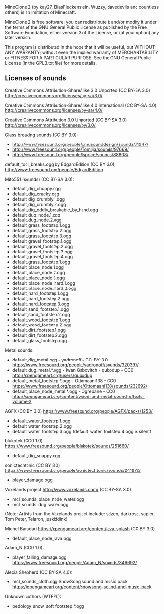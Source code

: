 MineClone 2 (by kay27, EliasFleckenstein, Wuzzy, davedevils and countless others)
is an imitation of Minecraft.

MineClone 2 is free software: you can redistribute it and/or modify
it under the terms of the GNU General Public License as published by
the Free Software Foundation, either version 3 of the License, or
(at your option) any later version.

This program is distributed in the hope that it will be useful,
but WITHOUT ANY WARRANTY; without even the implied warranty of
MERCHANTABILITY or FITNESS FOR A PARTICULAR PURPOSE. See the
GNU General Public License (in the GPL3.txt file) for more
details.

## Licenses of sounds

Creative Commons Attribution-ShareAlike 3.0 Unported (CC BY-SA 3.0)
http://creativecommons.org/licenses/by-sa/3.0/

Creative Commons Attribution-ShareAlike 4.0 International (CC BY-SA 4.0)
http://creativecommons.org/licenses/by-sa/4.0/

Creative Commons Attribution 3.0 Unported (CC BY-SA 3.0)
http://creativecommons.org/licenses/by/3.0/

Glass breaking sounds (CC BY 3.0):
* http://www.freesound.org/people/cmusounddesign/sounds/71947/
* http://www.freesound.org/people/Tomlija/sounds/97669/
* http://www.freesound.org/people/lsprice/sounds/88808/

default_tool_breaks.ogg by EdgardEdition (CC BY 3.0), http://www.freesound.org/people/EdgardEdition

Mito551 (sounds) (CC BY-SA 3.0):
* default_dig_choppy.ogg
* default_dig_cracky.ogg
* default_dig_crumbly.1.ogg
* default_dig_crumbly.2.ogg
* default_dig_oddly_breakable_by_hand.ogg
* default_dug_node.1.ogg
* default_dug_node.2.ogg
* default_grass_footstep.1.ogg
* default_grass_footstep.2.ogg
* default_grass_footstep.3.ogg
* default_gravel_footstep.1.ogg
* default_gravel_footstep.2.ogg
* default_gravel_footstep.3.ogg
* default_gravel_footstep.4.ogg
* default_grass_footstep.1.ogg
* default_place_node.1.ogg
* default_place_node.2.ogg
* default_place_node.3.ogg
* default_place_node_hard.1.ogg
* default_place_node_hard.2.ogg
* default_hard_footstep.1.ogg
* default_hard_footstep.2.ogg
* default_hard_footstep.3.ogg
* default_sand_footstep.1.ogg
* default_sand_footstep.2.ogg
* default_wood_footstep.1.ogg
* default_wood_footstep.2.ogg
* default_dirt_footstep.1.ogg
* default_dirt_footstep.2.ogg
* default_glass_footstep.ogg

Metal sounds:
* default_dig_metal.ogg - yadronoff - CC-BY-3.0
  https://www.freesound.org/people/yadronoff/sounds/320397/
* default_dug_metal.*.ogg - Iwan Gabovitch - qubodup - CC0
  http://opengameart.org/users/qubodup
* default_metal_footstep.*.ogg - Ottomaani138 - CC0
  https://www.freesound.org/people/Ottomaani138/sounds/232692/
* default_place_node_metal.*.ogg - Ogrebane - CC0
  http://opengameart.org/content/wood-and-metal-sound-effects-volume-2

AGFX (CC BY 3.0)
https://www.freesound.org/people/AGFX/packs/1253/
* default_water_footstep.1.ogg
* default_water_footstep.2.ogg
* default_water_footstep.3.ogg
(default_water_footstep.4.ogg is silent)

blukotek (CC0 1.0)
https://www.freesound.org/people/blukotek/sounds/251660/
* default_dig_snappy.ogg

sonictechtonic (CC BY 3.0)
https://www.freesound.org/people/sonictechtonic/sounds/241872/
* player_damage.ogg

Voxelands project <http://www.voxelands.com/> (CC BY-SA 3.0)
* mcl_sounds_place_node_water.ogg
* mcl_sounds_dug_water.ogg

(Note: Artists from the Voxelands project include: sdzen, darkrose, sapier,
Tom Peter, Telaron, juskiddink)

Michel Baradari <https://opengameart.org/content/lava-splash> (CC BY 3.0)
* default_place_node_lava.ogg

Adam_N (CC0 1.0):
* player_falling_damage.ogg
  https://www.freesound.org/people/Adam_N/sounds/346692/

Alecia Shepherd (CC BY-SA 4.0):
* mcl_sounds_cloth.ogg
  SnowSong sound and music pack https://opengameart.org/content/snowsong-sound-and-music-pack

Unknown authors (WTFPL):
* pedology_snow_soft_footstep.*.ogg
